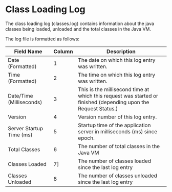 # Class Loading Log

The class loading log (classes.log) contains information about the java classes being
loaded, unloaded and the total classes in the Java VM.

The log file is formatted as follows:

|Field Name|Column|Description|
|--- |--- |--- |
|Date (Formatted)|1|The date on which this log entry was written.|
|Time (Formatted)|2|The time on which this log entry was written.|
|Date/Time (Milliseconds)|3|This is the millisecond time at which this request was started or finished (depending upon the Request Status.)|
|Version|4|Version number of this log entry.|
|Server Startup Time (ms)|5|Startup time of the application server in milliseconds (ms) since epoch.|
|Total Classes|6|The number of total classes in the Java VM|
|Classes Loaded|7]|The number of classes loaded since the last log entry|
|Classes Unloaded|8|The number of classes unloaded since the last log entry|
 
